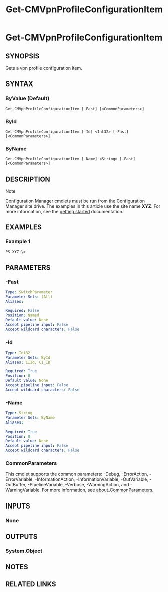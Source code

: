 ﻿---
description: Gets a vpn profile configuration item.
external help file: AdminUI.PS.Dcm-help.xml
Module Name: ConfigurationManager
ms.date: 05/02/2019
schema: 2.0.0
title: Get-CMVpnProfileConfigurationItem
---

# Get-CMVpnProfileConfigurationItem

## SYNOPSIS
Gets a vpn profile configuration item.

## SYNTAX

### ByValue (Default)
```
Get-CMVpnProfileConfigurationItem [-Fast] [<CommonParameters>]
```

### ById
```
Get-CMVpnProfileConfigurationItem [-Id] <Int32> [-Fast] [<CommonParameters>]
```

### ByName
```
Get-CMVpnProfileConfigurationItem [-Name] <String> [-Fast] [<CommonParameters>]
```

## DESCRIPTION

> [!NOTE]
> Configuration Manager cmdlets must be run from the Configuration Manager site drive.
> The examples in this article use the site name **XYZ**. For more information, see the
> [getting started](/powershell/sccm/overview) documentation.

## EXAMPLES

### Example 1
```
PS XYZ:\>
```

## PARAMETERS

### -Fast
```yaml
Type: SwitchParameter
Parameter Sets: (All)
Aliases:

Required: False
Position: Named
Default value: None
Accept pipeline input: False
Accept wildcard characters: False
```

### -Id
```yaml
Type: Int32
Parameter Sets: ById
Aliases: CIId, CI_ID

Required: True
Position: 0
Default value: None
Accept pipeline input: False
Accept wildcard characters: False
```

### -Name
```yaml
Type: String
Parameter Sets: ByName
Aliases:

Required: True
Position: 0
Default value: None
Accept pipeline input: False
Accept wildcard characters: False
```

### CommonParameters
This cmdlet supports the common parameters: -Debug, -ErrorAction, -ErrorVariable, -InformationAction, -InformationVariable, -OutVariable, -OutBuffer, -PipelineVariable, -Verbose, -WarningAction, and -WarningVariable. For more information, see [about_CommonParameters](http://go.microsoft.com/fwlink/?LinkID=113216).

## INPUTS

### None

## OUTPUTS

### System.Object
## NOTES

## RELATED LINKS

